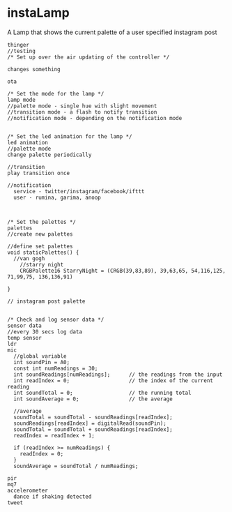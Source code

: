 # instaLamp
A Lamp that shows the current palette of a user specified instagram post

	thinger
	//testing
	/* Set up over the air updating of the controller */

	changes something

	ota

	/* Set the mode for the lamp */
	lamp mode
    //palette mode - single hue with slight movement
    //transition mode - a flash to notify transition
    //notification mode - depending on the notification mode


	/* Set the led animation for the lamp */
	led animation
    //palette mode
    change palette periodically

    //transition
    play transition once

    //notification
      service - twitter/instagram/facebook/ifttt
      user - rumina, garima, anoop



	/* Set the palettes */
	palettes
    //create new palettes

    //define set palettes
    void staticPalettes() {
      //van gogh
        //starry night
        CRGBPalette16 StarryNight = (CRGB(39,83,89), 39,63,65, 54,116,125, 71,99,75, 136,136,91)

    }

    // instagram post palette


	/* Check and log sensor data */
	sensor data
    //every 30 secs log data
    temp sensor
    ldr
    mic
      //global variable
      int soundPin = A0;
      const int numReadings = 30;
      int soundReadings[numReadings];      // the readings from the input
      int readIndex = 0;                   // the index of the current reading
      int soundTotal = 0;                  // the running total
      int soundAverage = 0;                // the average

      //average
      soundTotal = soundTotal - soundReadings[readIndex];
      soundReadings[readIndex] = digitalRead(soundPin);
      soundTotal = soundTotal + soundReadings[readIndex];
      readIndex = readIndex + 1;

      if (readIndex >= numReadings) {
        readIndex = 0;
      }
      soundAverage = soundTotal / numReadings;

    pir
    mq7
    accelerometer
      dance if shaking detected
    tweet
